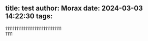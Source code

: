 title: test
author: Morax
date: 2024-03-03 14:22:30
tags:
---
1111111111111111111111111111111
\
1111
